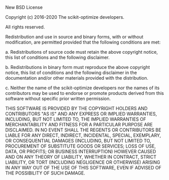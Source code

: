 New BSD License

Copyright (c) 2016-2020 The scikit-optimize developers.

All rights reserved.

Redistribution and use in source and binary forms, with or without
modification, are permitted provided that the following conditions are met:

  a. Redistributions of source code must retain the above copyright notice,
     this list of conditions and the following disclaimer.
     
  b. Redistributions in binary form must reproduce the above copyright
     notice, this list of conditions and the following disclaimer in the
     documentation and/or other materials provided with the distribution.
     
  c. Neither the name of the scikit-optimize developers nor the names of
     its contributors may be used to endorse or promote products
     derived from this software without specific prior written
     permission. 

THIS SOFTWARE IS PROVIDED BY THE COPYRIGHT HOLDERS AND CONTRIBUTORS "AS IS"
AND ANY EXPRESS OR IMPLIED WARRANTIES, INCLUDING, BUT NOT LIMITED TO, THE
IMPLIED WARRANTIES OF MERCHANTABILITY AND FITNESS FOR A PARTICULAR PURPOSE
ARE DISCLAIMED. IN NO EVENT SHALL THE REGENTS OR CONTRIBUTORS BE LIABLE FOR
ANY DIRECT, INDIRECT, INCIDENTAL, SPECIAL, EXEMPLARY, OR CONSEQUENTIAL
DAMAGES (INCLUDING, BUT NOT LIMITED TO, PROCUREMENT OF SUBSTITUTE GOODS OR
SERVICES; LOSS OF USE, DATA, OR PROFITS; OR BUSINESS INTERRUPTION) HOWEVER
CAUSED AND ON ANY THEORY OF LIABILITY, WHETHER IN CONTRACT, STRICT
LIABILITY, OR TORT (INCLUDING NEGLIGENCE OR OTHERWISE) ARISING IN ANY WAY
OUT OF THE USE OF THIS SOFTWARE, EVEN IF ADVISED OF THE POSSIBILITY OF SUCH
DAMAGE.
